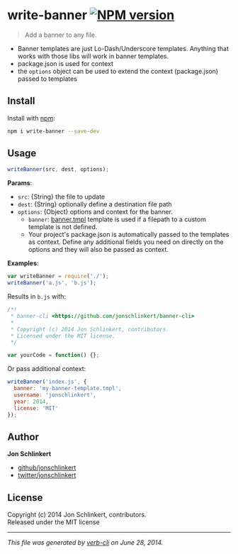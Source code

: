# write-banner [![NPM version](https://badge.fury.io/js/write-banner.png)](http://badge.fury.io/js/write-banner)

> Add a banner to any file.

* Banner templates are just Lo-Dash/Underscore templates. Anything that works with those libs will work in banner templates.
* package.json is used for context
* the `options` object can be used to extend the context (package.json) passed to templates

## Install
Install with [npm](npmjs.org):

```bash
npm i write-banner --save-dev
```

## Usage

```js
writeBanner(src, dest, options);
```

**Params**:

* `src`: {String} the file to update
* `dest`: {String} optionally define a destination file path
* `options`: {Object} options and context for the banner.
    - `banner`: [banner.tmpl](./banner.tmp) template is used if a filepath to a custom template is not defined.
    - Your project's package.json is automatically passed to the templates as context. Define any additional fields you need on directly on the options and they will also be passed as context.

**Examples**:

```js
var writeBanner = require('./');
writeBanner('a.js', 'b.js');
```
Results in `b.js` with:

```js
/*!
 * banner-cli <https://github.com/jonschlinkert/banner-cli>
 *
 * Copyright (c) 2014 Jon Schlinkert, contributors.
 * Licensed under the MIT license.
 */

var yourCode = function() {};
```

Or pass additional context:

```js
writeBanner('index.js', {
  banner: 'my-banner-template.tmpl',
  username: 'jonschlinkert',
  year: 2014,
  license: 'MIT'
});
```


## Author

**Jon Schlinkert**
 
+ [github/jonschlinkert](https://github.com/jonschlinkert)
+ [twitter/jonschlinkert](http://twitter.com/jonschlinkert) 

## License
Copyright (c) 2014 Jon Schlinkert, contributors.  
Released under the MIT license

***

_This file was generated by [verb-cli](https://github.com/assemble/verb-cli) on June 28, 2014._